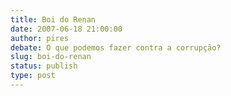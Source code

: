 ```yaml
---
title: Boi do Renan
date: 2007-06-18 21:00:00
author: pires
debate: O que podemos fazer contra a corrupção?
slug: boi-do-renan
status: publish 
type: post
---
```



